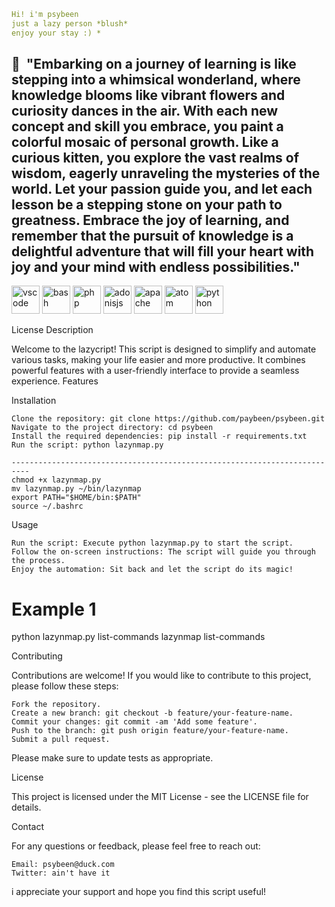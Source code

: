 ```yaml
Hi! i'm psybeen
just a lazy person *blush*
enjoy your stay :) *
```
<h2> 🚀 &nbsp;"Embarking on a journey of learning is like stepping into a whimsical wonderland, where knowledge blooms like vibrant flowers and curiosity dances in the air. With each new concept and skill you embrace, you paint a colorful mosaic of personal growth. Like a curious kitten, you explore the vast realms of wisdom, eagerly unraveling the mysteries of the world. Let your passion guide you, and let each lesson be a stepping stone on your path to greatness. Embrace the joy of learning, and remember that the pursuit of knowledge is a delightful adventure that will fill your heart with joy and your mind with endless possibilities."</h2>
<p align="left">
<img src="https://cdn.jsdelivr.net/gh/devicons/devicon/icons/vscode/vscode-original.svg" alt="vscode" width="45" height="45"/>
<img src="https://cdn.jsdelivr.net/gh/devicons/devicon/icons/bash/bash-original.svg" alt="bash" width="45" height="45"/>
<img src="https://cdn.jsdelivr.net/gh/devicons/devicon/icons/php/php-original.svg" alt="php" width="45" height="45"/>
<img src="https://cdn.jsdelivr.net/gh/devicons/devicon/icons/adonisjs/adonisjs-original.svg" alt="adonisjs"width="45" height="45"/>
<img src="https://cdn.jsdelivr.net/gh/devicons/devicon/icons/apache/apache-original-wordmark.svg" alt="apache"width="45" height="45"/>
<img src="https://cdn.jsdelivr.net/gh/devicons/devicon/icons/atom/atom-original.svg" alt="atom"width="45" height="45"/>
 <img src="https://cdn.jsdelivr.net/gh/devicons/devicon/icons/python/python-original.svg" alt="python"width="45" height="45"/>
          
          
          
</p>



License
Description

Welcome to the lazycript! This script is designed to simplify and automate various tasks, making your life easier and more productive. It combines powerful features with a user-friendly interface to provide a seamless experience.
Features


Installation

    Clone the repository: git clone https://github.com/paybeen/psybeen.git
    Navigate to the project directory: cd psybeen
    Install the required dependencies: pip install -r requirements.txt
    Run the script: python lazynmap.py

    --------------------------------------------------------------------------
    chmod +x lazynmap.py
    mv lazynmap.py ~/bin/lazynmap
    export PATH="$HOME/bin:$PATH"
    source ~/.bashrc
     

Usage

    Run the script: Execute python lazynmap.py to start the script.
    Follow the on-screen instructions: The script will guide you through the process.
    Enjoy the automation: Sit back and let the script do its magic!



# Example 1

python lazynmap.py list-commands
lazynmap list-commands


Contributing

Contributions are welcome! If you would like to contribute to this project, please follow these steps:

    Fork the repository.
    Create a new branch: git checkout -b feature/your-feature-name.
    Commit your changes: git commit -am 'Add some feature'.
    Push to the branch: git push origin feature/your-feature-name.
    Submit a pull request.

Please make sure to update tests as appropriate.

License

This project is licensed under the MIT License - see the LICENSE file for details.


Contact

For any questions or feedback, please feel free to reach out:

    Email: psybeen@duck.com
    Twitter: ain't have it

i appreciate your support and hope you find this script useful!
